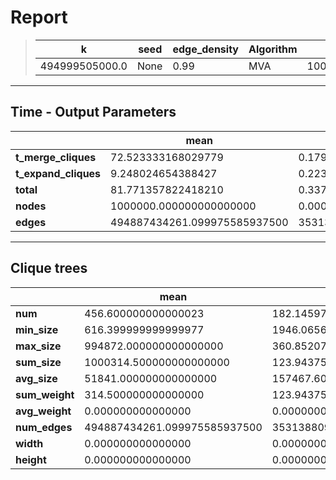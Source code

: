 # Report

> |k|seed|edge_density|Algorithm|n|Trials|
> |-|-|-|-|-|-|
> |494999505000.0|None|0.99|MVA|1000000|10|

---
## Time - Output Parameters
||mean|std|
|-|-|-|
|**t_merge_cliques**|    72.523333168029779|     0.179250030712652|
|**t_expand_cliques**|     9.248024654388427|     0.223666715317649|
|**total**|    81.771357822418210|     0.337426829082978|
|**nodes**|1000000.000000000000000|     0.000000000000000|
|**edges**|494887434261.099975585937500|353138809.464374065399170|

---
## Clique trees


||mean|std|
|-|-|-|
|**num**|   456.600000000000023|   182.145973207083415|
|**min_size**|   616.399999999999977|  1946.065672067620881|
|**max_size**|994872.000000000000000|   360.852078035061652|
|**sum_size**|1000314.500000000000000|   123.943759647493167|
|**avg_size**| 51841.000000000000000|157467.605579334602226|
|**sum_weight**|   314.500000000000000|   123.943759647493167|
|**avg_weight**|     0.000000000000000|     0.000000000000000|
|**num_edges**|494887434261.099975585937500|353138809.464374065399170|
|**width**|     0.000000000000000|     0.000000000000000|
|**height**|     0.000000000000000|     0.000000000000000|
